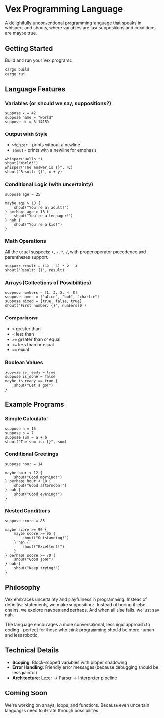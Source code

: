 # Vex Programming Language

A delightfully unconventional programming language that speaks in whispers and shouts, where variables are just suppositions and conditions are maybe true.

## Getting Started

Build and run your Vex programs:
```bash
cargo build
cargo run
```

## Language Features

### Variables (or should we say, suppositions?)
```
suppose x = 42
suppose name = "world"
suppose pi = 3.14159
```

### Output with Style
- `whisper` - prints without a newline
- `shout` - prints with a newline for emphasis

```
whisper("Hello ")
shout("World!")
whisper("The answer is {}", 42)
shout("Result: {}", x + y)
```

### Conditional Logic (with uncertainty)
```
suppose age = 25

maybe age > 18 {
    shout("You're an adult!")
} perhaps age > 13 {
    shout("You're a teenager!")
} nah {
    shout("You're a kid!")
}
```

### Math Operations
All the usual suspects: `+`, `-`, `*`, `/`, with proper operator precedence and parentheses support.

```
suppose result = (10 + 5) * 2 - 3
shout("Result: {}", result)
```

### Arrays (Collections of Possibilities)
```
suppose numbers = [1, 2, 3, 4, 5]
suppose names = ["alice", "bob", "charlie"]
suppose mixed = [true, false, true]
shout("First number: {}", numbers[0])
```

### Comparisons
- `>` greater than
- `<` less than  
- `>=` greater than or equal
- `<=` less than or equal
- `==` equal

### Boolean Values
```
suppose is_ready = true
suppose is_done = false
maybe is_ready == true {
    shout("Let's go!")
}
```

## Example Programs

### Simple Calculator
```
suppose a = 15
suppose b = 7
suppose sum = a + b
shout("The sum is: {}", sum)
```

### Conditional Greetings
```
suppose hour = 14

maybe hour < 12 {
    shout("Good morning!")
} perhaps hour < 18 {
    shout("Good afternoon!")  
} nah {
    shout("Good evening!")
}
```

### Nested Conditions
```
suppose score = 85

maybe score >= 90 {
    maybe score >= 95 {
        shout("Outstanding!")
    } nah {
        shout("Excellent!")
    }
} perhaps score >= 70 {
    shout("Good job!")
} nah {
    shout("Keep trying!")
}
```

## Philosophy

Vex embraces uncertainty and playfulness in programming. Instead of definitive statements, we make suppositions. Instead of boring if-else chains, we explore maybes and perhaps. And when all else fails, we just say nah.

The language encourages a more conversational, less rigid approach to coding - perfect for those who think programming should be more human and less robotic.

## Technical Details

- **Scoping**: Block-scoped variables with proper shadowing
- **Error Handling**: Friendly error messages (because debugging should be less painful)
- **Architecture**: Lexer → Parser → Interpreter pipeline

## Coming Soon

We're working on arrays, loops, and functions. Because even uncertain languages need to iterate through possibilities.